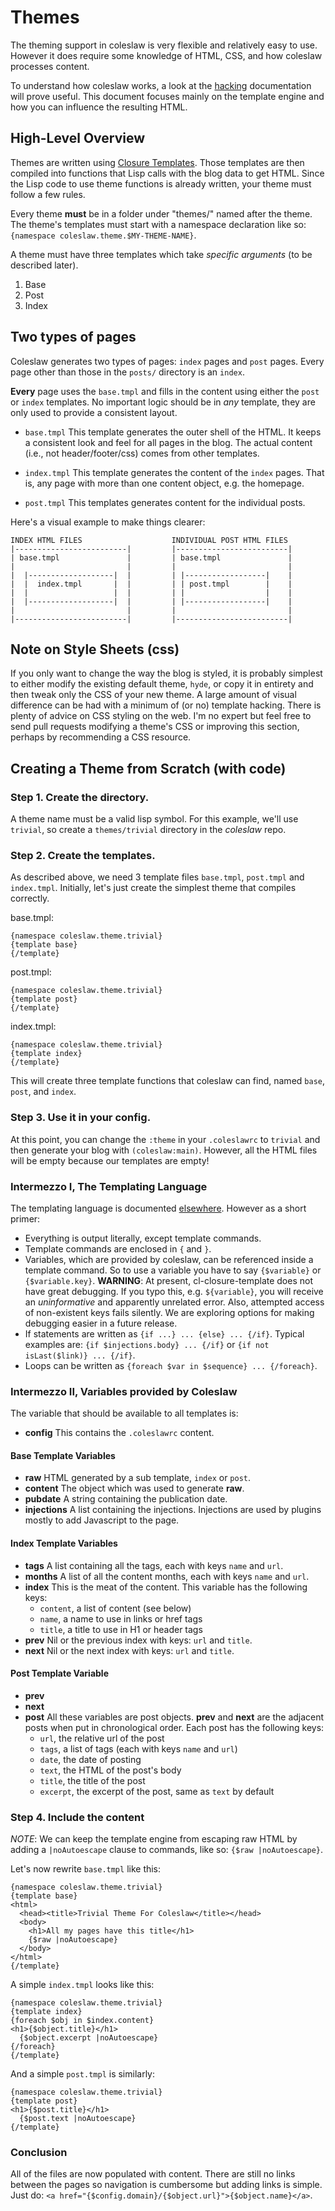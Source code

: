 # Themes

The theming support in coleslaw is very flexible and relatively easy
to use. However it does require some knowledge of HTML, CSS, and how
coleslaw processes content.

To understand how coleslaw works, a look at the [hacking][hck]
documentation will prove useful. This document focuses mainly on the
template engine and how you can influence the resulting HTML.

## High-Level Overview

Themes are written using [Closure Templates][clt]. Those templates are
then compiled into functions that Lisp calls with the blog data to get
HTML. Since the Lisp code to use theme functions is already written,
your theme must follow a few rules.

Every theme **must** be in a folder under "themes/" named after the
theme. The theme's templates must start with a namespace declaration
like so: `{namespace coleslaw.theme.$MY-THEME-NAME}`.

A theme must have three templates which take *specific arguments*
(to be described later).
1. Base
2. Post
3. Index

## Two types of pages

Coleslaw generates two types of pages: `index` pages and `post` pages.
Every page other than those in the `posts/` directory is an `index`.

**Every** page uses the `base.tmpl` and fills in the content using
either the `post` or `index` templates. No important logic should be
in *any* template, they are only used to provide a consistent layout.

*  `base.tmpl` This template generates the outer shell of the HTML.
   It keeps a consistent look and feel for all pages in the blog. The
   actual content (i.e., not header/footer/css) comes from other templates.

*  `index.tmpl` This template generates the content of the `index` pages.
   That is, any page with more than one content object, e.g. the homepage.

*  `post.tmpl` This templates generates content for the individual posts.

Here's a visual example to make things clearer:
```
INDEX HTML FILES                    INDIVIDUAL POST HTML FILES
|-------------------------|         |-------------------------|
| base.tmpl               |         | base.tmpl               |
|                         |         |                         |
|  |-------------------|  |         | |------------------|    |
|  |  index.tmpl       |  |         | | post.tmpl        |    |
|  |                   |  |         | |                  |    |
|  |-------------------|  |         | |------------------|    |
|                         |         |                         |
|-------------------------|         |-------------------------|
```

## Note on Style Sheets (css)

If you only want to change the way the blog is styled, it is probably
simplest to either modify the existing default theme, `hyde`, or copy
it in entirety and then tweak only the CSS of your new theme. A large
amount of visual difference can be had with a minimum of (or no)
template hacking. There is plenty of advice on CSS styling on the web.
I'm no expert but feel free to send pull requests modifying a theme's
CSS or improving this section, perhaps by recommending a CSS resource.

## Creating a Theme from Scratch (with code)

### Step 1. Create the directory.

A theme name must be a valid lisp symbol. For this example, we'll use
`trivial`, so create a `themes/trivial` directory in the *coleslaw* repo.

### Step 2. Create the templates.

As described above, we need 3 template files `base.tmpl`, `post.tmpl`
and `index.tmpl`. Initially, let's just create the simplest theme that
compiles correctly.

base.tmpl:
```
{namespace coleslaw.theme.trivial}
{template base}
{/template}
```
post.tmpl:
```
{namespace coleslaw.theme.trivial}
{template post}
{/template}
```
index.tmpl:
```
{namespace coleslaw.theme.trivial}
{template index}
{/template}
```

This will create three template functions that coleslaw can find, named
`base`, `post`, and `index`.

### Step 3. Use it in your config.

At this point, you can change the `:theme` in your `.coleslawrc` to
`trivial` and then generate your blog with `(coleslaw:main)`. However,
all the HTML files will be empty because our templates are empty!

### Intermezzo I, The Templating Language

The templating language is documented [elsewhere][clt].
However as a short primer:

*  Everything is output literally, except template commands.
*  Template commands are enclosed in `{` and `}`.
*  Variables, which are provided by coleslaw, can be referenced
   inside a template command. So to use a variable you have to say
   `{$variable}` or `{$variable.key}`.
   **WARNING**: At present, cl-closure-template does not have great debugging.
   If you typo this, e.g. `${variable}`, you will receive an *uninformative*
   and apparently unrelated error. Also, attempted access of non-existent keys
   fails silently. We are exploring options for making debugging easier in a
   future release.
*  If statements are written as `{if ...} ... {else} ... {/if}`.
   Typical examples are: `{if $injections.body} ... {/if}` or
   `{if not isLast($link)} ... {/if}`.
*  Loops can be written as `{foreach $var in $sequence} ... {/foreach}`.

### Intermezzo II, Variables provided by Coleslaw

The variable that should be available to all templates is:
- **config**       This contains the `.coleslawrc` content.

#### Base Template Variables

- **raw**          HTML generated by a sub template, `index` or `post`.
- **content**      The object which was used to generate **raw**.
- **pubdate**      A string containing the publication date.
- **injections**   A list containing the injections. Injections are used
                   by plugins mostly to add Javascript to the page.

#### Index Template Variables

- **tags**         A list containing all the tags, each with keys
                   `name` and `url`.
- **months**       A list of all the content months, each with keys
                   `name` and `url`.
- **index**        This is the meat of the content. This variable has
                   the following keys:
   - `content`, a list of content (see below)
   - `name`,  a name to use in links or href tags
   - `title`, a title to use in H1 or header tags
- **prev**         Nil or the previous index with keys: `url` and `title`.
- **next**         Nil or the next index with keys: `url` and `title`.

#### Post Template Variable

- **prev**
- **next**
- **post**         All these variables are post objects. **prev** and
                   **next** are the adjacent posts when put in
                   chronological order. Each post has the following keys:
   - `url`, the relative url of the post
   - `tags`, a list of tags (each with keys `name` and `url`)
   - `date`, the date of posting
   - `text`, the HTML of the post's body
   - `title`, the title of the post
   - `excerpt`, the excerpt of the post, same as `text` by default

### Step 4. Include the content

*NOTE*: We can keep the template engine from escaping raw HTML by
adding a `|noAutoescape` clause to commands, like so: `{$raw |noAutoescape}`.

Let's now rewrite `base.tmpl` like this:
```
{namespace coleslaw.theme.trivial}
{template base}
<html>
  <head><title>Trivial Theme For Coleslaw</title></head>
  <body>
    <h1>All my pages have this title</h1>
    {$raw |noAutoescape}
  </body>
</html>
{/template}
```

A simple `index.tmpl` looks like this:
```
{namespace coleslaw.theme.trivial}
{template index}
{foreach $obj in $index.content}
<h1>{$object.title}</h1>
  {$object.excerpt |noAutoescape}
{/foreach}
{/template}
```

And a simple `post.tmpl` is similarly:
```
{namespace coleslaw.theme.trivial}
{template post}
<h1>{$post.title}</h1>
  {$post.text |noAutoescape}
{/template}
```

### Conclusion

All of the files are now populated with content. There are still no links
between the pages so navigation is cumbersome but adding links is simple.
Just do: `<a href="{$config.domain}/{$object.url}">{$object.name}</a>`.

[clt]: https://developers.google.com/closure/templates/
[ovr]: https://github.com/redline6561/coleslaw/blob/master/docs/overview.md
[hck]: https://github.com/redline6561/coleslaw/blob/master/docs/hacking.md
